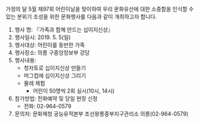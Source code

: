 가정의 달 5월 제97회 어린이날을 맞이하여 우리 문화유산에 대한 소중함을 인식할 수 있는 분위기 조성을 위한 문화행사를 다음과 같이 개최하고자 합니다.
1. 행사 명: 『가족과 함께 만드는 십이지신상』
2. 행사일시: 2019. 5. 5(일)
3. 행사대상: 어린이를 동반한 가족
4. 행사장소: 의릉 구중앙정보부 강당
5. 행사내용:
   - 청자토로 십이지신상 만들기
   - 머그컵에 십이지신상 그리기
   - 물레 체험
     - 어린이 50명씩 2회 실시(10시, 14시)
6. 참가방법: 전화예약 및 당일 현장 신청
   - 전화: 02-964-0579
7. 문의처: 문화재청 궁능유적본부 조선왕릉중부지구관리소 의릉(02-964-0579)